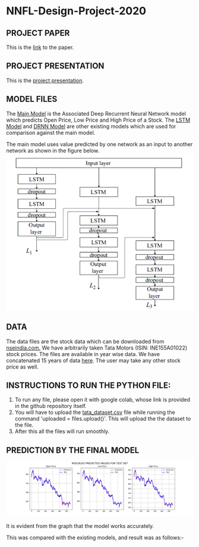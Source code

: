 # NNFL-Design-Project-2020


## PROJECT PAPER
This is the [link](https://link.springer.com/article/10.1007/s13042-019-01041-1) to the paper.

## PROJECT PRESENTATION
This is the [project presentation](https://github.com/niravbhandari2000/NNFL-Design-Project-2020/blob/master/NNFL%20Project%20Presentation.pdf).

## MODEL FILES
The [Main Model](https://github.com/niravbhandari2000/NNFL-Design-Project-2020/blob/master/ADRNN_Model_Final.ipynb)
is the Associated Deep Recurrent Neural Network model which predicts Open Price, Low Price and High Price of a Stock.
The [LSTM Model](https://github.com/niravbhandari2000/NNFL-Design-Project-2020/blob/master/LSTM_model_for_comparision.ipynb)
and 
[DRNN Model](https://github.com/niravbhandari2000/NNFL-Design-Project-2020/blob/master/DRNN_model_for_comparision.ipynb)
are other existing models which are used for comparison against the main model.

The main model uses value predicted by one network as an input to another network as shown in the figure below.
![IMAGE](https://github.com/niravbhandari2000/NNFL-Design-Project-2020/blob/master/Model%20Architecture.png)


## DATA
The data files are the stock data which can be downloaded from [nseindia.com.](https://www1.nseindia.com/products/content/equities/equities/eq_security.htm)
We have arbitrarily taken Tata Motors (ISIN: INE155A01022) stock prices. The files are available in year wise data. We have concatenated 15 years of data [here](https://github.com/niravbhandari2000/NNFL-Design-Project-2020/blob/master/tata_dataset.csv). The user may take any other stock price as well.
## INSTRUCTIONS TO RUN THE PYTHON FILE:
1) To run any file, please open it with google colab, whose link is provided in the github repository itself. 
2) You will have to upload the
[tata_dataset.csv](https://github.com/niravbhandari2000/NNFL-Design-Project-2020/blob/master/tata_dataset.csv)
file while running the command 'uploaded = files.upload()'. This will upload the 
   the dataset to the file.
3) After this all the files will run smoothly.



## PREDICTION BY THE FINAL MODEL

![Prediction by the final model](4fde2e14-dd6a-4cbc-a3b2-55e1f075c2a5.png)

It is evident from the graph that the model works accurately. 

This was compared with the existing models, and result was as follows:- 
